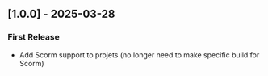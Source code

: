 ## [1.0.0] - 2025-03-28
### First Release
- Add Scorm support to projets (no longer need to make specific build for Scorm)